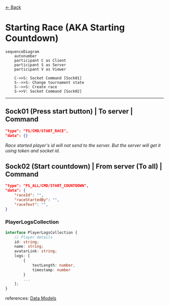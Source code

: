 [<- Back](../index.md)

# Starting Race (AKA Starting Countdown)

```mermaid
sequenceDiagram
    autonumber
    participant C as Client
    participant S as Server
    participant V as Viewer

    C->>S: Socket Command [Sock01]
    S-->>S: Change tournament state
    S-->>S: Create race
    S->>V: Socket Command [Sock02]
```

---

## Sock01 (Press start button) | To server | Command

```json
"type": "TS/CMD/START_RACE",
"data": {}
```

_Race started player's id will not send to the server. But the server will get it using token and socket id._

## Sock02 (Start countdown) | From server (To all) | Command

```json
"type": "FS_ALL/CMD/START_COUNTDOWN",
"data": {
    "raceId": "",
    "raceStartedBy": "",
    "raceText": "",
}
```

### **PlayerLogsCollection**

```ts
interface PlayerLogsCollection {
    // Player details
    id: string;
    name: string;
    avatarLink: string;
    logs: [
        {
            textLength: number,
            timestamp: number
        }
        ...
    ];
}

```

references: [Data Models](../../../../libs/models/src/lib/sockets)
